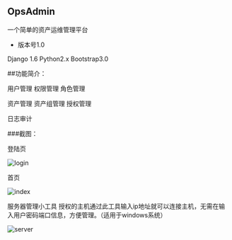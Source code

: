 ## OpsAdmin
 一个简单的资产运维管理平台
 - 版本号1.0

Django 1.6
Python2.x
Bootstrap3.0

##功能简介：

用户管理
权限管理
角色管理

资产管理
资产组管理
授权管理

日志审计

###截图：

登陆页

![login](https://github.com/yunhostnet/OpsAdmin/blob/master/static/screen/login.jpg)

首页

![index](https://github.com/yunhostnet/OpsAdmin/blob/master/static/screen/index.jpg)


服务器管理小工具
授权的主机通过此工具输入ip地址就可以连接主机，无需在输入用户密码端口信息，方便管理。（适用于windows系统）

![server](https://github.com/yunhostnet/OpsAdmin/blob/master/static/screen/server.jpg)
